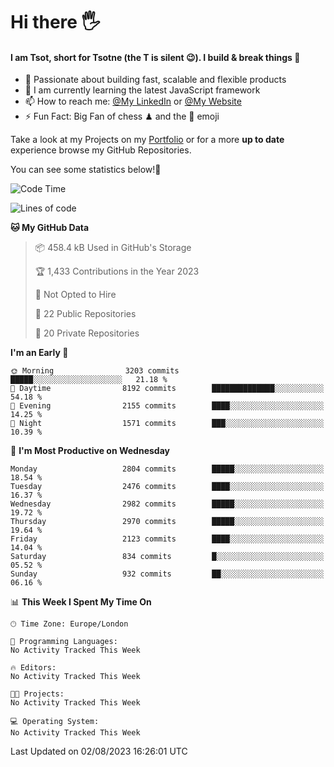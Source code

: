 # Hi there :raised_hand_with_fingers_splayed:
#### I am Tsot, short for Tsotne (the T is silent :wink:). I build & break things :space_invader:
- :telescope: Passionate about building fast, scalable and flexible products
- :seedling: I am currently learning the latest JavaScript framework 
- :mailbox: How to reach me: [@My LinkedIn](https://www.linkedin.com/in/tsotne-gvadzabia/) or [@My Website](https://tsotne.co.uk/contact)
- :zap: Fun Fact: Big Fan of chess ♟ and the 👾 emoji

Take a look at my Projects on my [Portfolio](https://tsotne.co.uk/) or for a more **up to date** experience browse my GitHub Repositories.

You can see some statistics below!:space_invader:
<!--START_SECTION:waka-->
![Code Time](http://img.shields.io/badge/Code%20Time-761%20hrs%202%20mins-blue)

![Lines of code](https://img.shields.io/badge/From%20Hello%20World%20I%27ve%20Written-7.0%20million%20lines%20of%20code-blue)

**🐱 My GitHub Data** 

> 📦 458.4 kB Used in GitHub's Storage 
 > 
> 🏆 1,433 Contributions in the Year 2023
 > 
> 🚫 Not Opted to Hire
 > 
> 📜 22 Public Repositories 
 > 
> 🔑 20 Private Repositories 
 > 
**I'm an Early 🐤** 

```text
🌞 Morning                3203 commits        █████░░░░░░░░░░░░░░░░░░░░   21.18 % 
🌆 Daytime                8192 commits        ██████████████░░░░░░░░░░░   54.18 % 
🌃 Evening                2155 commits        ████░░░░░░░░░░░░░░░░░░░░░   14.25 % 
🌙 Night                  1571 commits        ███░░░░░░░░░░░░░░░░░░░░░░   10.39 % 
```
📅 **I'm Most Productive on Wednesday** 

```text
Monday                   2804 commits        █████░░░░░░░░░░░░░░░░░░░░   18.54 % 
Tuesday                  2476 commits        ████░░░░░░░░░░░░░░░░░░░░░   16.37 % 
Wednesday                2982 commits        █████░░░░░░░░░░░░░░░░░░░░   19.72 % 
Thursday                 2970 commits        █████░░░░░░░░░░░░░░░░░░░░   19.64 % 
Friday                   2123 commits        ████░░░░░░░░░░░░░░░░░░░░░   14.04 % 
Saturday                 834 commits         █░░░░░░░░░░░░░░░░░░░░░░░░   05.52 % 
Sunday                   932 commits         ██░░░░░░░░░░░░░░░░░░░░░░░   06.16 % 
```


📊 **This Week I Spent My Time On** 

```text
🕑︎ Time Zone: Europe/London

💬 Programming Languages: 
No Activity Tracked This Week

🔥 Editors: 
No Activity Tracked This Week

🐱‍💻 Projects: 
No Activity Tracked This Week

💻 Operating System: 
No Activity Tracked This Week
```


 Last Updated on 02/08/2023 16:26:01 UTC
<!--END_SECTION:waka-->
